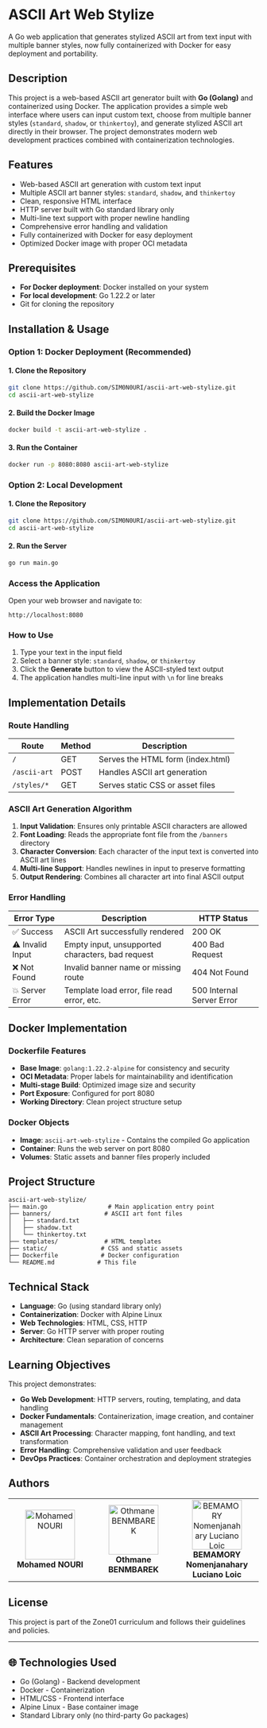 # ASCII Art Web Stylize

A Go web application that generates stylized ASCII art from text input with multiple banner styles, now fully containerized with Docker for easy deployment and portability.

## Description

This project is a web-based ASCII art generator built with **Go (Golang)** and containerized using Docker. The application provides a simple web interface where users can input custom text, choose from multiple banner styles (`standard`, `shadow`, or `thinkertoy`), and generate stylized ASCII art directly in their browser. The project demonstrates modern web development practices combined with containerization technologies.

## Features

- Web-based ASCII art generation with custom text input
- Multiple ASCII art banner styles: `standard`, `shadow`, and `thinkertoy`
- Clean, responsive HTML interface
- HTTP server built with Go standard library only
- Multi-line text support with proper newline handling
- Comprehensive error handling and validation
- Fully containerized with Docker for easy deployment
- Optimized Docker image with proper OCI metadata

## Prerequisites

- **For Docker deployment**: Docker installed on your system
- **For local development**: Go 1.22.2 or later
- Git for cloning the repository

## Installation & Usage

### Option 1: Docker Deployment (Recommended)

#### 1. Clone the Repository
```bash
git clone https://github.com/SIM0N0URI/ascii-art-web-stylize.git
cd ascii-art-web-stylize
```

#### 2. Build the Docker Image
```bash
docker build -t ascii-art-web-stylize .
```

#### 3. Run the Container
```bash
docker run -p 8080:8080 ascii-art-web-stylize
```

### Option 2: Local Development

#### 1. Clone the Repository
```bash
git clone https://github.com/SIM0N0URI/ascii-art-web-stylize.git
cd ascii-art-web-stylize
```

#### 2. Run the Server
```bash
go run main.go
```

### Access the Application

Open your web browser and navigate to:
```
http://localhost:8080
```

### How to Use

1. Type your text in the input field
2. Select a banner style: `standard`, `shadow`, or `thinkertoy`
3. Click the **Generate** button to view the ASCII-styled text output
4. The application handles multi-line input with `\n` for line breaks

## Implementation Details

### Route Handling

| Route | Method | Description |
|-------|--------|-------------|
| `/` | GET | Serves the HTML form (index.html) |
| `/ascii-art` | POST | Handles ASCII art generation |
| `/styles/*` | GET | Serves static CSS or asset files |

### ASCII Art Generation Algorithm

1. **Input Validation**: Ensures only printable ASCII characters are allowed
2. **Font Loading**: Reads the appropriate font file from the `/banners` directory
3. **Character Conversion**: Each character of the input text is converted into ASCII art lines
4. **Multi-line Support**: Handles newlines in input to preserve formatting
5. **Output Rendering**: Combines all character art into final ASCII output

### Error Handling

| Error Type | Description | HTTP Status |
|------------|-------------|-------------|
| ✅ Success | ASCII Art successfully rendered | 200 OK |
| ⚠️ Invalid Input | Empty input, unsupported characters, bad request | 400 Bad Request |
| ❌ Not Found | Invalid banner name or missing route | 404 Not Found |
| 💥 Server Error | Template load error, file read error, etc. | 500 Internal Server Error |

## Docker Implementation

### Dockerfile Features

- **Base Image**: `golang:1.22.2-alpine` for consistency and security
- **OCI Metadata**: Proper labels for maintainability and identification
- **Multi-stage Build**: Optimized image size and security
- **Port Exposure**: Configured for port 8080
- **Working Directory**: Clean project structure setup

### Docker Objects

- **Image**: `ascii-art-web-stylize` - Contains the compiled Go application
- **Container**: Runs the web server on port 8080
- **Volumes**: Static assets and banner files properly included

## Project Structure

```
ascii-art-web-stylize/
├── main.go                 # Main application entry point
├── banners/               # ASCII art font files
│   ├── standard.txt
│   ├── shadow.txt
│   └── thinkertoy.txt
├── templates/             # HTML templates
├── static/               # CSS and static assets
├── Dockerfile            # Docker configuration
└── README.md            # This file
```

## Technical Stack

- **Language**: Go (using standard library only)
- **Containerization**: Docker with Alpine Linux
- **Web Technologies**: HTML, CSS, HTTP
- **Server**: Go HTTP server with proper routing
- **Architecture**: Clean separation of concerns

## Learning Objectives

This project demonstrates:

- **Go Web Development**: HTTP servers, routing, templating, and data handling
- **Docker Fundamentals**: Containerization, image creation, and container management
- **ASCII Art Processing**: Character mapping, font handling, and text transformation
- **Error Handling**: Comprehensive validation and user feedback
- **DevOps Practices**: Container orchestration and deployment strategies

## Authors

<table>
  <tr>
    <td align="center" width="33.33%">
      <img src="https://learn.zone01oujda.ma/git/avatars/345e97055f0fdee7afd6db5b6c009f48e9122b3febe4e400c7c6273445aa31d8" width="100px;" alt="Mohamed NOURI"/><br />
      <b>Mohamed NOURI</b>
    </td>
    <td align="center" width="33.33%">
      <img src="https://learn.zone01oujda.ma/git/avatars/2e6f4b74e2e932c1ee7e924565216ec70c64175b58a543dab9a3376a2175c602" width="100px;" alt="Othmane BENMBAREK"/><br />
      <b>Othmane BENMBAREK</b>
    </td>
    <td align="center" width="33.33%">
      <img src="https://learn.zone01oujda.ma/git/avatars/011625ea603ee5fea0a6f073f068df03f888201f810ea9bd24b7a93aa3c1e96c" width="100px;" alt="BEMAMORY Nomenjanahary Luciano Loic"/><br />
      <b>BEMAMORY Nomenjanahary Luciano Loic</b>
    </td>
  </tr>
</table>

## License

This project is part of the Zone01 curriculum and follows their guidelines and policies.

---

## 🌐 Technologies Used

- Go (Golang) - Backend development
- Docker - Containerization
- HTML/CSS - Frontend interface
- Alpine Linux - Base container image
- Standard Library only (no third-party Go packages)